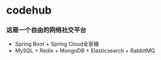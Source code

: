 # codehub
### 这是一个自由的网络社交平台
- Spring Boot + Spring Cloud全家桶
- MySQL + Redis + MongoDB + Elasticsearch + RabbitMQ
